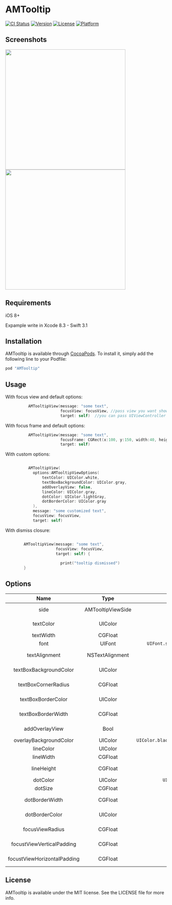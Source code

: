 # AMTooltip

[![CI Status](http://img.shields.io/travis/amirdew/AMTooltip.svg?style=flat)](https://travis-ci.org/amirdew/AMTooltip)
[![Version](https://img.shields.io/cocoapods/v/AMTooltip.svg?style=flat)](http://cocoapods.org/pods/AMTooltip)
[![License](https://img.shields.io/cocoapods/l/AMTooltip.svg?style=flat)](http://cocoapods.org/pods/AMTooltip)
[![Platform](https://img.shields.io/cocoapods/p/AMTooltip.svg?style=flat)](http://cocoapods.org/pods/AMTooltip)

## Screenshots

<img width="375" src="https://raw.githubusercontent.com/amirdew/AMTooltip/master/Example/screenshots_1.png"><img width="375" src="https://raw.githubusercontent.com/amirdew/AMTooltip/master/Example/screenshots_2.png">


## Requirements

iOS 8+

Expample write in Xcode 8.3 - Swift 3.1


## Installation

AMTooltip is available through [CocoaPods](http://cocoapods.org). To install
it, simply add the following line to your Podfile:

```ruby
pod "AMTooltip"
```


## Usage

With focus view and default options:

```swift
          AMTooltipView(message: "some text",
                        focusView: focusView, //pass view you want show tooltip over it
                        target: self)  //you can pass UIViewController or UIView as target
```

With focus frame and default options:

```swift
          AMTooltipView(message: "some text",
                        focusFrame: CGRect(x:100, y:150, width:40, height:25)
                        target: self) 
```


With custom options:

```swift

          AMTooltipView(
            options:AMTooltipViewOptions(
                textColor: UIColor.white,
                textBoxBackgroundColor: UIColor.gray,
                addOverlayView: false,
                lineColor: UIColor.gray,
                dotColor: UIColor.lightGray,
                dotBorderColor: UIColor.gray
            ),
            message: "some customized text",
            focusView: focusView,
            target: self)

```

With dismiss closure:

```swift

        AMTooltipView(message: "some text",
                      focusView: focusView,
                      target: self) {
                      
                        print("tooltip dismissed") 
        }
```

## Options

| Name | Type | Default | Description |
|:----:|:----:|:---:|:-------:|
|side|AMTooltipViewSide|```.auto```|Side of show tooltip ```(.auto/.top/.bottom)```
|textColor|UIColor|```UIColor.black```|Color of message text
|textWidth|CGFloat|```270```|Width of message
|font|UIFont|```UIFont.systemFont(ofSize: 14)```|Font of message text
|textAlignment|NSTextAlignment|```.natural```|Alignment of message text
|textBoxBackgroundColor|UIColor|```UIColor.white```|Color of message box
|textBoxCornerRadius|CGFloat|```6```|Radius for corners of message box
|textBoxBorderColor|UIColor|```UIColor.clear```|Color for border of message box
|textBoxBorderWidth|CGFloat|```0```|Width for border of message box
|addOverlayView|Bool|```true```|if false dark overlay view hide
|overlayBackgroundColor|UIColor|```UIColor.black.withAlphaComponent(0.4)```|Color of overlay view
|lineColor|UIColor|```UIColor.white```|Color of pin line view
|lineWidth|CGFloat|```2```|Width of pin line view
|lineHeight|CGFloat|```30```|Height of pin line view
|dotColor|UIColor|```UIColor.lightGray```|Color of pin dot
|dotSize|CGFloat|```13```|Size of pin dot
|dotBorderWidth|CGFloat|```2```|Size for border of pin dot 
|dotBorderColor|UIColor|```UIColor.white```|Color for border of pin dot
|focusViewRadius|CGFloat|```6```|Radius for corners of focused view
|focustViewVerticalPadding|CGFloat|```5```|Vertical padding for focused view
|focustViewHorizontalPadding|CGFloat|```15```|Horizontal padding for focused view


## License

AMTooltip is available under the MIT license. See the LICENSE file for more info.
